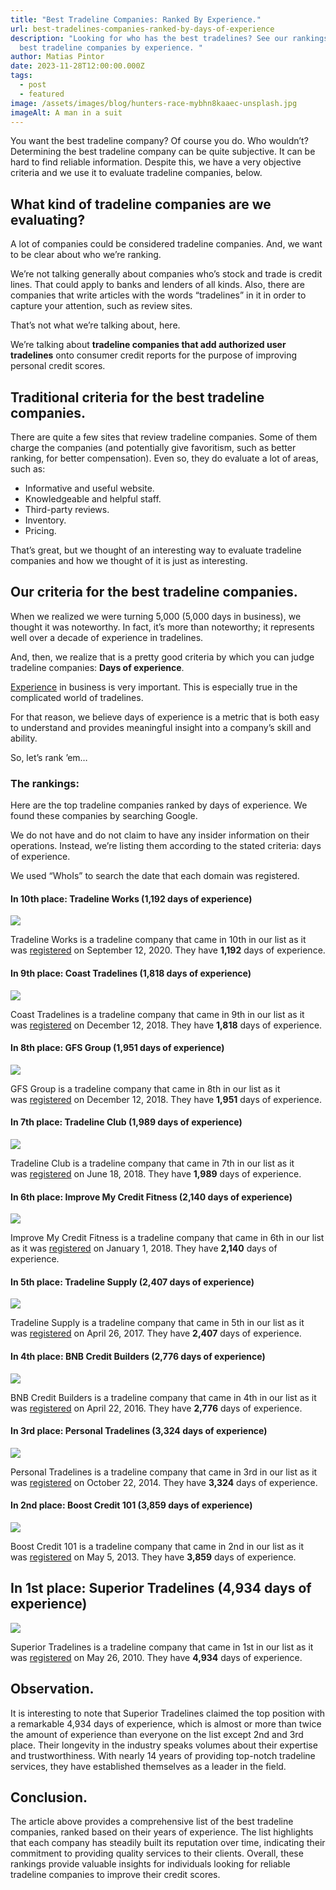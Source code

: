 ```yaml
---
title: "Best Tradeline Companies: Ranked By Experience."
url: best-tradelines-companies-ranked-by-days-of-experience
description: "Looking for who has the best tradelines? See our rankings for the
  best tradeline companies by experience. "
author: Matias Pintor
date: 2023-11-28T12:00:00.000Z
tags:
  - post
  - featured
image: /assets/images/blog/hunters-race-mybhn8kaaec-unsplash.jpg
imageAlt: A man in a suit
---
```

You want the best tradeline company? Of course you do. Who wouldn’t? Determining the best tradeline company can be quite subjective. It can be hard to find reliable information. Despite this, we have a very objective criteria and we use it to evaluate tradeline companies, below.

## What kind of tradeline companies are we evaluating?

A lot of companies could be considered tradeline companies. And, we want to be clear about who we’re ranking.

We’re not talking generally about companies who’s stock and trade is credit lines. That could apply to banks and lenders of all kinds. Also, there are companies that write articles with the words “tradelines” in it in order to capture your attention, such as review sites.

That’s not what we’re talking about, here.

We’re talking about **tradeline companies that add authorized user tradelines** onto consumer credit reports for the purpose of improving personal credit scores.

## Traditional criteria for the best tradeline companies.

There are quite a few sites that review tradeline companies. Some of them charge the companies (and potentially give favoritism, such as better ranking, for better compensation). Even so, they do evaluate a lot of areas, such as:

* Informative and useful website.
* Knowledgeable and helpful staff.
* Third-party reviews.
* Inventory.
* Pricing.

That’s great, but we thought of an interesting way to evaluate tradeline companies and how we thought of it is just as interesting.

## Our criteria for the best tradeline companies.

When we realized we were turning 5,000 (5,000 days in business), we thought it was noteworthy. In fact, it’s more than noteworthy; it represents well over a decade of experience in tradelines.

And, then, we realize that is a pretty good criteria by which you can judge tradeline companies: **Days of experience**.

[Experience](https://www.forbes.com/sites/forbesbusinessdevelopmentcouncil/2022/11/15/why-experience-still-matters-in-business/?sh=61a161467171) in business is very important. This is especially true in the complicated world of tradelines.

For that reason, we believe days of experience is a metric that is both easy to understand and provides meaningful insight into a company’s skill and ability.

So, let’s rank ’em…

### The rankings:

Here are the top tradeline companies ranked by days of experience. We found these companies by searching Google.

We do not have and do not claim to have any insider information on their operations. Instead, we’re listing them according to the stated criteria: days of experience.

We used “WhoIs” to search the date that each domain was registered.

#### In 10th place: Tradeline Works (1,192 days of experience)

![](/assets/images/blog/tradeline-works-home-page.png.webp)

Tradeline Works is a tradeline company that came in 10th in our list as it was [registered](https://www.whois.com/whois/tradelineworks.com) on September 12, 2020. They have **1,192** days of experience.

#### In 9th place: Coast Tradelines (1,818 days of experience)

![](/assets/images/blog/coast-tradelines-home-page.png.webp)

Coast Tradelines is a tradeline company that came in 9th in our list as it was [registered](https://www.whois.com/whois/coasttradelines.com) on December 12, 2018. They have **1,818** days of experience.

#### In 8th place: GFS Group (1,951 days of experience)

![](/assets/images/blog/gfs-group-home-page.png.webp)

GFS Group is a tradeline company that came in 8th in our list as it was [registered](https://www.whois.com/whois/gfsgroup.org) on December 12, 2018. They have **1,951** days of experience.

#### In 7th place: Tradeline Club (1,989 days of experience)

![](/assets/images/blog/tradelines-club-home-page.png.webp)

Tradeline Club is a tradeline company that came in 7th in our list as it was [registered](https://www.whois.com/whois/tradelines.club) on June 18, 2018. They have **1,989** days of experience.

#### In 6th place: Improve My Credit Fitness (2,140 days of experience)

![](/assets/images/blog/improve-my-credit-fitness-home-page.png.webp)

Improve My Credit Fitness is a tradeline company that came in 6th in our list as it was [registered](https://www.whois.com/whois/improvemycreditfitness.com) on January 1, 2018. They have **2,140** days of experience.

#### In 5th place: Tradeline Supply (2,407 days of experience)

![](/assets/images/blog/tradeline-supply-home-page.png.webp)

Tradeline Supply is a tradeline company that came in 5th in our list as it was [registered](https://www.whois.com/whois/tradelinesupply.com) on April 26, 2017. They have **2,407** days of experience.

#### In 4th place: BNB Credit Builders (2,776 days of experience)

![](/assets/images/blog/bnb-credit-builders-home-page.png.webp)

BNB Credit Builders is a tradeline company that came in 4th in our list as it was [registered](https://www.whois.com/whois/bnbcreditbuilders.com) on April 22, 2016. They have **2,776** days of experience.

#### In 3rd place: Personal Tradelines (3,324 days of experience)

![](/assets/images/blog/personal-tradelines-home-page.png.webp)

Personal Tradelines is a tradeline company that came in 3rd in our list as it was [registered](https://www.whois.com/whois/personaltradelines.com) on October 22, 2014. They have **3,324** days of experience.

#### In 2nd place: Boost Credit 101 (3,859 days of experience)

![](/assets/images/blog/boost-score-101-home-page.png.webp)

Boost Credit 101 is a tradeline company that came in 2nd in our list as it was [registered](https://www.whois.com/whois/boostcredit101.com) on May 5, 2013. They have **3,859** days of experience.

## In 1st place: Superior Tradelines (4,934 days of experience)

![](/assets/images/blog/superior-tradelines-logo.webp)

Superior Tradelines is a tradeline company that came in 1st in our list as it was [registered](https://www.whois.com/whois/superiortradelines.com) on May 26, 2010. They have **4,934** days of experience.

## Observation.

It is interesting to note that Superior Tradelines claimed the top position with a remarkable 4,934 days of experience, which is almost or more than twice the amount of experience than everyone on the list except 2nd and 3rd place. Their longevity in the industry speaks volumes about their expertise and trustworthiness. With nearly 14 years of providing top-notch tradeline services, they have established themselves as a leader in the field.

## Conclusion.

The article above provides a comprehensive list of the best tradeline companies, ranked based on their years of experience. The list highlights that each company has steadily built its reputation over time, indicating their commitment to providing quality services to their clients. Overall, these rankings provide valuable insights for individuals looking for reliable tradeline companies to improve their credit scores.
